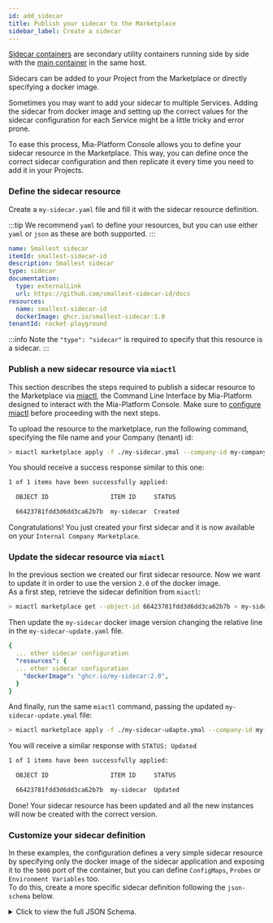 ```yaml
---
id: add_sidecar
title: Publish your sidecar to the Marketplace
sidebar_label: Create a sidecar
---
```


[Sidecar containers](/development_suite/api-console/api-design/microservice-containers.md#sidecar-containers) are secondary utility containers running side by side with the [main container](/development_suite/api-console/api-design/microservice-containers.md#main-container) in the same host.

Sidecars can be added to your Project from the Marketplace or directly specifying a docker image.

Sometimes you may want to add your sidecar to multiple Services. Adding the sidecar from docker image and setting up the correct values for the sidecar configuration for each Service might be a little tricky and error prone.

To ease this process, Mia-Platform Console allows you to define your sidecar resource in the Marketplace. This way, you can define once the correct sidecar configuration and then replicate it every time you need to add it in your Projects.

### Define the sidecar resource

Create a `my-sidecar.yaml` file and fill it with the sidecar resource definition.

:::tip
We recommend `yaml` to define your resources, but you can use either `yaml` or `json` as these are both supported.
:::

```yaml
name: Smallest sidecar
itemId: smallest-sidecar-id
description: Smallest sidecar
type: sidecar
documentation:
  type: externalLink
  url: https://github.com/smallest-sidecar-id/docs
resources:
  name: smallest-sidecar-id
  dockerImage: ghcr.io/smallest-sidecar:1.0
tenantId: rocket-playground
```

:::info
Note the `"type": "sidecar"` is required to specify that this resource is a sidecar.
:::

### Publish a new sidecar resource via `miactl`

This section describes the steps required to publish a sidecar resource to the Marketplace via [miactl](/cli/miactl/10_overview.md), the Command Line Interface by Mia-Platform designed to interact with the Mia-Platform Console. Make sure to [configure miactl](/cli/miactl/20_setup.md) before proceeding with the next steps.

To upload the resource to the marketplace, run the following command, specifying the file name and your Company (tenant) id:

```bash
> miactl marketplace apply -f ./my-sidecar.ymal --company-id my-company-id
```

You should receive a success response similar to this one:

```bash
1 of 1 items have been successfully applied:

  OBJECT ID                 ITEM ID     STATUS   

  66423781fdd3d6dd3ca62b7b  my-sidecar  Created 
```

Congratulations! You just created your first sidecar and it is now available on your `Internal Company Marketplace`.

### Update the sidecar resource via `miactl`

In the previous section we created our first sidecar resource. Now we want to update it in order to use the version `2.0` of the docker image.  
As a first step, retrieve the sidecar definition from `miactl`:

```bash
> miactl marketplace get --object-id 66423781fdd3d6dd3ca62b7b > my-sidecar-update.ymal
```

Then update the `my-sidecar` docker image version changing the relative line in the `my-sidecar-update.yaml` file.

```yaml
{
  ... other sidecar configuration
  "resources": {
  ... other sidecar configuration
    "dockerImage": "ghcr.io/my-sidecar:2.0",
  }
}
```

And finally, run the same `miactl` command, passing the updated `my-sidecar-update.ymal` file:

```bash
> miactl marketplace apply -f ./my-sidecar-udapte.ymal --company-id my-company-id
```

You will receive a similar response with `STATUS: Updated`

```bash
1 of 1 items have been successfully applied:

  OBJECT ID                 ITEM ID     STATUS   

  66423781fdd3d6dd3ca62b7b  my-sidecar  Updated  
```

Done! Your sidecar resource has been updated and all the new instances will now be created with the correct version.

### Customize your sidecar definition

In these examples, the configuration defines a very simple sidecar resource by specifying only the docker image of the sidecar application and exposing it to the `5000` port of the container, but you can define `ConfigMaps`, `Probes` or `Environment Variables` too.  
To do this, create a more specific sidecar definition following the `json-schema` below.

<details>
<summary>Click to view the full JSON Schema.</summary>
<p>

```json
{
  "type": "object",
  "properties": {
    "name": {
      "type": "string"
    },
    "itemId": {
      "type": "string"
    },
    "description": {
      "type": "string"
    },
    "type": {
      "const": "sidecar"
    },
    "tenantId": {
      "type": "string"
    },
    "documentation": {
      "type": "object",
      "properties": {
        "type": {
          "type": "string"
        },
        "url": {
          "type": "string"
        }
      },
    },
    "resources": {
      "type": "object",
      "properties": {
        "name": {
          "type": "string"
        },
        "dockerImage": {
          "type": "string"
        },
        "containerPorts": {
          "type": "array",
          "items": [
            {
              "type": "object",
              "properties": {
                "name": {
                  "type": "string"
                },
                "from": {
                  "type": ["integer", "string"]
                },
                "to": {
                  "type": ["integer", "string"]
                },
                "protocol": {
                  "type": "string"
                },
              },
            }
          ],
        },
        "defaultArgs": {
          "type": "array",
          "items": [
            {
              "type": "string"
            }
          ]
        },
        "defaultConfigMaps": {
          "type": "array",
          "items": [
            {
              "type": "object",
              "properties": {
                "files": {
                  "type": "array",
                  "items": [
                    {
                      "type": "object",
                      "properties": {
                        "content": {
                          "type": "string"
                        },
                        "name": {
                          "type": "string"
                        }
                      },
                    }
                  ]
                },
                "mountPath": {
                  "type": "string"
                },
                "name": {
                  "type": "string"
                }
              },
            }
          ]
        },
        "defaultEnvironmentVariables": {
          "type": "array",
          "items": [
            {
              "type": "object",
              "properties": {
                "name": {
                  "type": "string"
                },
                "value": {
                  "type": "string"
                },
                "valueType": {
                  "type": "string"
                }
              },
            }
          ]
        },
        "defaultProbes": {
          "type": "object",
          "properties": {
            "liveness": {
              "type": "object",
              "properties": {
                "path": {
                  "type": "string"
                },
                "port": {
                  "type": "string"
                }
              },
            },
            "readiness": {
              "type": "object",
              "properties": {
                "path": {
                  "type": "string"
                },
                "port": {
                  "type": "string"
                }
              },
            },
            "startup": {
              "type": "object"
            }
          },
        },
        "defaultResources": {
          "type": "object",
          "properties": {
            "cpuLimits": {
              "type": "object",
              "properties": {
                "max": {
                  "type": "string"
                },
                "min": {
                  "type": "string"
                }
              },
            },
            "memoryLimits": {
              "type": "object",
              "properties": {
                "max": {
                  "type": "string"
                },
                "min": {
                  "type": "string"
                }
              },
            }
          },
        },
        "defaultSecrets": {
          "type": "array",
          "items": [
            {
              "type": "object",
              "properties": {
                "mountPath": {
                  "type": "string"
                },
                "name": {
                  "type": "string"
                }
              },
            }
          ]
        }
      },
      "required": [
        "name",
        "dockerImage"
      ]
    },
  },
  "required": [
    "name",
    "itemId",
    "description",
    "type",
    "tenantId",
    "documentation",
    "resources"
  ]
}
```

</p>
</details>

